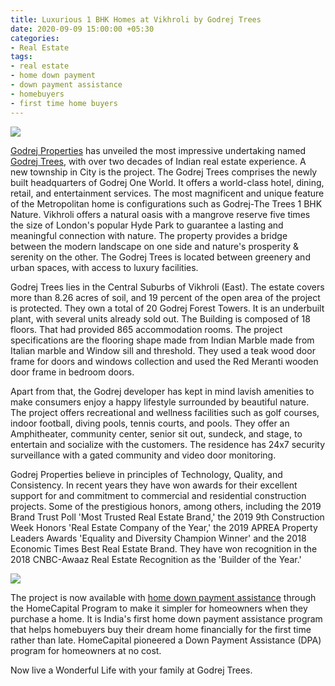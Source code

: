 ```yaml
---
title: Luxurious 1 BHK Homes at Vikhroli by Godrej Trees
date: 2020-09-09 15:00:00 +05:30
categories:
- Real Estate
tags:
- real estate
- home down payment
- down payment assistance
- homebuyers
- first time home buyers
---
```


**[![](https://lh5.googleusercontent.com/89hhb8dn77zXnCgpYhXNTGGy51HMniNnFPWtAjYRUlNJ9NWnyHcKXCBIpGjR8Y3eQ3mNAuc8Fl4j4GJRtJO9KM32Yu-Lv5SpoVSrmUXu8YhMCii7EtbgYXe2bv6C5rr7mDf_Vbac)](https://homecapital.in/property/108/godrej-trees-1-bhk)**

[Godrej Properties](https://homecapital.in/offering/developer/godrej-properties) has unveiled the most impressive undertaking named [Godrej Trees](https://HomeCapital.in/property/108/godrej-trees-1-bhk), with over two decades of Indian real estate experience. A new township in City is the project. The Godrej Trees comprises the newly built headquarters of Godrej One World. It offers a world-class hotel, dining, retail, and entertainment services. The most magnificent and unique feature of the Metropolitan home is configurations such as Godrej-The Trees 1 BHK Nature. Vikhroli offers a natural oasis with a mangrove reserve five times the size of London's popular Hyde Park to guarantee a lasting and meaningful connection with nature. The property provides a bridge between the modern landscape on one side and nature's prosperity & serenity on the other. The Godrej Trees is located between greenery and urban spaces, with access to luxury facilities.

Godrej Trees lies in the Central Suburbs of Vikhroli (East). The estate covers more than 8.26 acres of soil, and 19 percent of the open area of the project is protected. They own a total of 20 Godrej Forest Towers. It is an underbuilt plant, with several units already sold out. The Building is composed of 18 floors. That had provided 865 accommodation rooms. The project specifications are the flooring shape made from Indian Marble made from Italian marble and Window sill and threshold. They used a teak wood door frame for doors and windows collection and used the Red Meranti wooden door frame in bedroom doors.

Apart from that, the Godrej developer has kept in mind lavish amenities to make consumers enjoy a happy lifestyle surrounded by beautiful nature. The project offers recreational and wellness facilities such as golf courses, indoor football, diving pools, tennis courts, and pools. They offer an Amphitheater, community center, senior sit out, sundeck, and stage, to entertain and socialize with the customers. The residence has 24x7 security surveillance with a gated community and video door monitoring.

Godrej Properties believe in principles of Technology, Quality, and Consistency. In recent years they have won awards for their excellent support for and commitment to commercial and residential construction projects. Some of the prestigious honors, among others, including the 2019 Brand Trust Poll 'Most Trusted Real Estate Brand,' the 2019 9th Construction Week Honors 'Real Estate Company of the Year,' the 2019 APREA Property Leaders Awards 'Equality and Diversity Champion Winner' and the 2018 Economic Times Best Real Estate Brand. They have won recognition in the 2018 CNBC-Awaaz Real Estate Recognition as the 'Builder of the Year.'

**[![](https://lh5.googleusercontent.com/gJBD5iwykcWJEltfVKQ3bWc6NxxB1paauw33xGbbUOKHV1A1jjJqxRjz7Iufgi-QA9pPq8MM2DdY7psXn2fvd6i0xyTCpB1f3-RAW8D5SiuYgCPr9n9yEc4GjAB1auv0sJUEm9c-)](https://homecapital.in/offering)**

The project is now available with [home down payment assistance](https://HomeCapital.in/property/108/godrej-trees-1-bhk) through the HomeCapital Program to make it simpler for homeowners when they purchase a home. It is India's first home down payment assistance program that helps homebuyers buy their dream home financially for the first time rather than late. HomeCapital pioneered a Down Payment Assistance (DPA) program for homeowners at no cost.

Now live a Wonderful Life with your family at Godrej Trees.